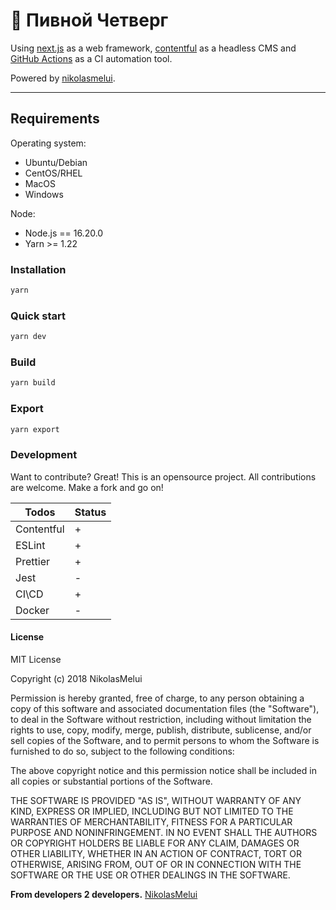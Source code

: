 
# 🍺 Пивной Четверг

Using [next.js](https://nextjs.org/) as a web framework, [contentful](https://www.contentful.com/) as a headless CMS and [GitHub Actions](https://github.com/features/actions) as a CI automation tool.

Powered by [nikolasmelui][nikolasmelui].

***

## Requirements

Operating system:

* Ubuntu/Debian
* CentOS/RHEL
* MacOS
* Windows

Node:

* Node.js == 16.20.0
* Yarn >= 1.22

### Installation

```bash
yarn
```

### Quick start

```bash
yarn dev
```

### Build

```bash
yarn build
```

### Export

```bash
yarn export
```

### Development

Want to contribute? Great!
This is an opensource project. All contributions are welcome. Make a fork and go on!

| Todos      | Status |
| ---------- | ------ |
| Contentful | +      |
| ESLint     | +      |
| Prettier   | +      |
| Jest       | -      |
| CI\CD      | +      |
| Docker     | -      |

#### License

MIT License

Copyright (c) 2018 NikolasMelui

Permission is hereby granted, free of charge, to any person obtaining a copy
of this software and associated documentation files (the "Software"), to deal
in the Software without restriction, including without limitation the rights
to use, copy, modify, merge, publish, distribute, sublicense, and/or sell
copies of the Software, and to permit persons to whom the Software is
furnished to do so, subject to the following conditions:

The above copyright notice and this permission notice shall be included in all
copies or substantial portions of the Software.

THE SOFTWARE IS PROVIDED "AS IS", WITHOUT WARRANTY OF ANY KIND, EXPRESS OR
IMPLIED, INCLUDING BUT NOT LIMITED TO THE WARRANTIES OF MERCHANTABILITY,
FITNESS FOR A PARTICULAR PURPOSE AND NONINFRINGEMENT. IN NO EVENT SHALL THE
AUTHORS OR COPYRIGHT HOLDERS BE LIABLE FOR ANY CLAIM, DAMAGES OR OTHER
LIABILITY, WHETHER IN AN ACTION OF CONTRACT, TORT OR OTHERWISE, ARISING FROM,
OUT OF OR IN CONNECTION WITH THE SOFTWARE OR THE USE OR OTHER DEALINGS IN THE
SOFTWARE.

**From developers 2 developers.**
[NikolasMelui][nikolasmelui]

[//]: # (These are reference links used in the body of this note and get stripped out when the markdown processor does its job. There is no need to format nicely because it shouldn't be seen. Thanks SO - http://stackoverflow.com/questions/4823468/store-comments-in-markdown-syntax)
[nikolasmelui]: <https://github.com/NikolasMelui>
